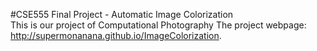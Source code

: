 #CSE555 Final Project - Automatic Image Colorization  
This is our project of Computational Photography
The project webpage: http://supermonanana.github.io/ImageColorization.

